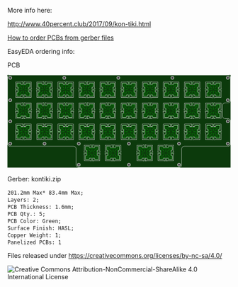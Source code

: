 More info here:

http://www.40percent.club/2017/09/kon-tiki.html

[How to order PCBs from gerber files](http://www.40percent.club/2017/03/ordering-pcb.html)

EasyEDA ordering info:

PCB

![kontiki](kontiki.png)

Gerber: kontiki.zip


    201.2mm Max* 83.4mm Max;
    Layers: 2;
    PCB Thickness: 1.6mm;
    PCB Qty.: 5;
    PCB Color: Green;
    Surface Finish: HASL;
    Copper Weight: 1;
    Panelized PCBs: 1


Files released under https://creativecommons.org/licenses/by-nc-sa/4.0/

![Creative Commons Attribution-NonCommercial-ShareAlike 4.0 International License](https://i.creativecommons.org/l/by-nc-sa/4.0/88x31.png)
